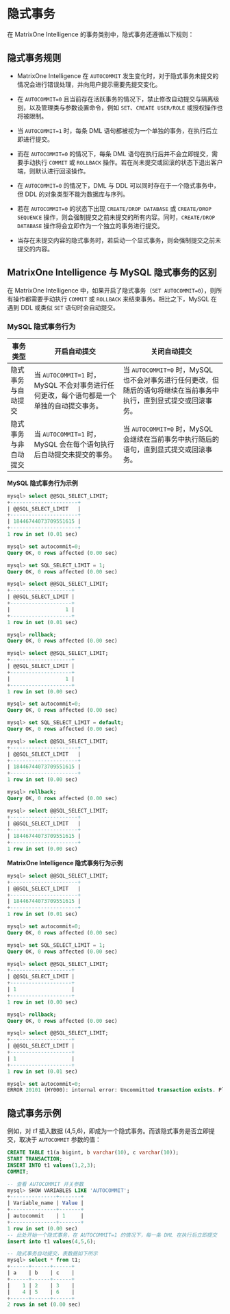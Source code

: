 # 隐式事务

在 MatrixOne Intelligence 的事务类别中，隐式事务还遵循以下规则：

## 隐式事务规则

- MatrixOne Intelligence 在 `AUTOCOMMIT` 发生变化时，对于隐式事务未提交的情况会进行错误处理，并向用户提示需要先提交变化。

- 在 `AUTOCOMMIT=0` 且当前存在活跃事务的情况下，禁止修改自动提交与隔离级别，以及管理类与参数设置命令，例如 `SET`、`CREATE USER/ROLE` 或授权操作也将被限制。

- 当 `AUTOCOMMIT=1` 时，每条 DML 语句都被视为一个单独的事务，在执行后立即进行提交。

- 而在 `AUTOCOMMIT=0` 的情况下，每条 DML 语句在执行后并不会立即提交，需要手动执行 `COMMIT` 或 `ROLLBACK` 操作。若在尚未提交或回滚的状态下退出客户端，则默认进行回滚操作。

- 在 `AUTOCOMMIT=0` 的情况下，DML 与 DDL 可以同时存在于一个隐式事务中，但 DDL 的对象类型不能为数据库与序列。

- 若在 `AUTOCOMMIT=0` 的状态下出现 `CREATE/DROP DATABASE` 或 `CREATE/DROP SEQUENCE` 操作，则会强制提交之前未提交的所有内容。同时，`CREATE/DROP DATABASE` 操作将会立即作为一个独立的事务进行提交。

- 当存在未提交内容的隐式事务时，若启动一个显式事务，则会强制提交之前未提交的内容。

## MatrixOne Intelligence 与 MySQL 隐式事务的区别

在 MatrixOne Intelligence 中，如果开启了隐式事务（`SET AUTOCOMMIT=0`），则所有操作都需要手动执行 `COMMIT` 或 `ROLLBACK` 来结束事务。相比之下，MySQL 在遇到 DDL 或类似 `SET` 语句时会自动提交。

### MySQL 隐式事务行为

|事务类型 | 开启自动提交 | 关闭自动提交|
|---|---|---|
|隐式事务与自动提交 | 当 `AUTOCOMMIT=1` 时，MySQL 不会对事务进行任何更改，每个语句都是一个单独的自动提交事务。|当 `AUTOCOMMIT=0` 时，MySQL 也不会对事务进行任何更改，但随后的语句将继续在当前事务中执行，直到显式提交或回滚事务。|
|隐式事务与非自动提交 | 当 `AUTOCOMMIT=1` 时，MySQL 会在每个语句执行后自动提交未提交的事务。 | 当 `AUTOCOMMIT=0` 时，MySQL 会继续在当前事务中执行随后的语句，直到显式提交或回滚事务。 |

**MySQL 隐式事务行为示例**

```sql
mysql> select @@SQL_SELECT_LIMIT;
+----------------------+
| @@SQL_SELECT_LIMIT   |
+----------------------+
| 18446744073709551615 |
+----------------------+
1 row in set (0.01 sec)

mysql> set autocommit=0;
Query OK, 0 rows affected (0.00 sec)

mysql> set SQL_SELECT_LIMIT = 1;
Query OK, 0 rows affected (0.00 sec)

mysql> select @@SQL_SELECT_LIMIT;
+--------------------+
| @@SQL_SELECT_LIMIT |
+--------------------+
|                  1 |
+--------------------+
1 row in set (0.01 sec)

mysql> rollback;
Query OK, 0 rows affected (0.00 sec)

mysql> select @@SQL_SELECT_LIMIT;
+--------------------+
| @@SQL_SELECT_LIMIT |
+--------------------+
|                  1 |
+--------------------+
1 row in set (0.00 sec)

mysql> set autocommit=0;
Query OK, 0 rows affected (0.00 sec)

mysql> set SQL_SELECT_LIMIT = default;
Query OK, 0 rows affected (0.00 sec)

mysql> select @@SQL_SELECT_LIMIT;
+----------------------+
| @@SQL_SELECT_LIMIT   |
+----------------------+
| 18446744073709551615 |
+----------------------+
1 row in set (0.00 sec)

mysql> rollback;
Query OK, 0 rows affected (0.00 sec)

mysql> select @@SQL_SELECT_LIMIT;
+----------------------+
| @@SQL_SELECT_LIMIT   |
+----------------------+
| 18446744073709551615 |
+----------------------+
1 row in set (0.00 sec)
```

**MatrixOne Intelligence 隐式事务行为示例**

```sql
mysql> select @@SQL_SELECT_LIMIT;
+----------------------+
| @@SQL_SELECT_LIMIT   |
+----------------------+
| 18446744073709551615 |
+----------------------+
1 row in set (0.01 sec)

mysql> set autocommit=0;
Query OK, 0 rows affected (0.00 sec)

mysql> set SQL_SELECT_LIMIT = 1;
Query OK, 0 rows affected (0.00 sec)

mysql> select @@SQL_SELECT_LIMIT;
+--------------------+
| @@SQL_SELECT_LIMIT |
+--------------------+
| 1                  |
+--------------------+
1 row in set (0.00 sec)

mysql> rollback;
Query OK, 0 rows affected (0.00 sec)

mysql> select @@SQL_SELECT_LIMIT;
+--------------------+
| @@SQL_SELECT_LIMIT |
+--------------------+
| 1                  |
+--------------------+
1 row in set (0.01 sec)

mysql> set autocommit=0;
ERROR 20101 (HY000): internal error: Uncommitted transaction exists. Please commit or rollback first.
```

## 隐式事务示例

例如，对 *t1* 插入数据 (4,5,6)，即成为一个隐式事务。而该隐式事务是否立即提交，取决于 `AUTOCOMMIT` 参数的值：

```sql
CREATE TABLE t1(a bigint, b varchar(10), c varchar(10));
START TRANSACTION;
INSERT INTO t1 values(1,2,3);
COMMIT;

-- 查看 AUTOCOMMIT 开关参数
mysql> SHOW VARIABLES LIKE 'AUTOCOMMIT';
+---------------+-------+
| Variable_name | Value |
+---------------+-------+
| autocommit    | 1     |
+---------------+-------+
1 row in set (0.00 sec)
-- 此处开始一个隐式事务，在 AUTOCOMMIT=1 的情况下，每一条 DML 在执行后立即提交
insert into t1 values(4,5,6);

-- 隐式事务自动提交，表数据如下所示
mysql> select * from t1;
+------+------+------+
| a    | b    | c    |
+------+------+------+
|    1 | 2    | 3    |
|    4 | 5    | 6    |
+------+------+------+
2 rows in set (0.00 sec)
```
